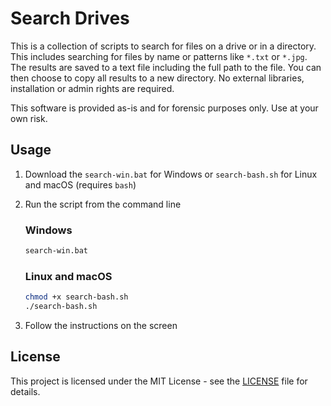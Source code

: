 # Search Drives

This is a collection of scripts to search for files on a drive or in a directory. This includes searching for files by name or patterns like `*.txt` or `*.jpg`. The results are saved to a text file including the full path to the file. You can then choose to copy all results to a new directory. No external libraries, installation or admin rights are required.

This software is provided as-is and for forensic purposes only. Use at your own risk.

## Usage

1. Download the `search-win.bat` for Windows or `search-bash.sh` for Linux and macOS (requires `bash`)

2. Run the script from the command line

    ### Windows

    ```bat
    search-win.bat
    ```

    ### Linux and macOS

    ```bash
    chmod +x search-bash.sh
    ./search-bash.sh
    ```

3. Follow the instructions on the screen

## License

This project is licensed under the MIT License - see the [LICENSE](LICENSE) file for details.
